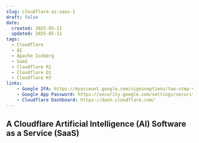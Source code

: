 ```yaml
---
slug: cloudflare-ai-saas-1
draft: false
date:
  created: 2025-05-11
  updated: 2025-05-11
tags:
  - Cloudflare
  - AI
  - Apache Iceberg
  - SaaS
  - Cloudflare R2
  - Cloudflare D1
  - Cloudflare KV
links:
    - Google 2FA: https://myaccount.google.com/signinoptions/two-step-verification
    - Google App Password: https://security.google.com/settings/security/apppasswords
    - Cloudflare Dashboard: https://dash.cloudflare.com/
---
```


## A Cloudflare Artificial Intelligence (AI) Software as a Service (SaaS)
